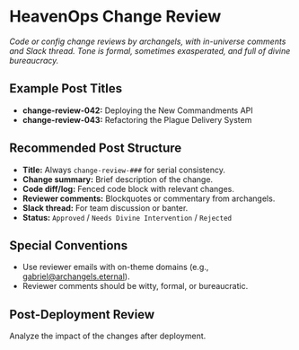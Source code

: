 # HeavenOps Change Review

*Code or config change reviews by archangels, with in-universe comments and Slack thread. Tone is formal, sometimes exasperated, and full of divine bureaucracy.*

## Example Post Titles
- **change-review-042:** Deploying the New Commandments API
- **change-review-043:** Refactoring the Plague Delivery System

## Recommended Post Structure
- **Title:** Always `change-review-###` for serial consistency.
- **Change summary:** Brief description of the change.
- **Code diff/log:** Fenced code block with relevant changes.
- **Reviewer comments:** Blockquotes or commentary from archangels.
- **Slack thread:** For team discussion or banter.
- **Status:** `Approved` / `Needs Divine Intervention` / `Rejected`

## Special Conventions
- Use reviewer emails with on-theme domains (e.g., gabriel@archangels.eternal).
- Reviewer comments should be witty, formal, or bureaucratic.

## Post-Deployment Review
Analyze the impact of the changes after deployment.
